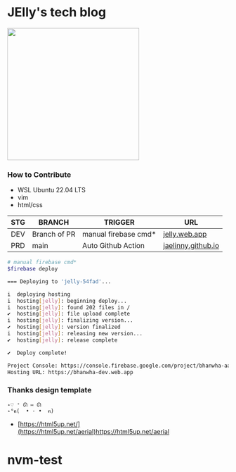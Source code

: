 # JElly's tech blog
<image src="https://github.com/Jaelinny/jaelinny.github.io/assets/148875683/f3de9d67-7ade-48b9-904f-622aa3ea36bd" width=300 />

### How to Contribute
- WSL Ubuntu 22.04 LTS
- vim
- html/css

|STG|BRANCH|TRIGGER|URL|
|------|---|---|---
|DEV|Branch of PR|manual firebase cmd*|[jelly.web.app](https://jelly.web.app/)|
|PRD|main|Auto Github Action|[jaelinny.github.io](https://jaelinny.github.io/)|

```bash
# manual firebase cmd*
$firebase deploy

=== Deploying to 'jelly-54fad'...

i  deploying hosting
i  hosting[jelly]: beginning deploy...
i  hosting[jelly]: found 202 files in /
✔  hosting[jelly]: file upload complete
i  hosting[jelly]: finalizing version...
✔  hosting[jelly]: version finalized
i  hosting[jelly]: releasing new version...
✔  hosting[jelly]: release complete

✔  Deploy complete!

Project Console: https://console.firebase.google.com/project/bhanwha-aa806/overview
Hosting URL: https://bhanwha-dev.web.app
```
### Thanks design template
```
˖♡ ⁺ ᘏ ⑅ ᘏ
˖°ฅ(  • · •  ฅ)
```
- [https://html5up.net/](https://html5up.net/aerial)https://html5up.net/aerial
# nvm-test
